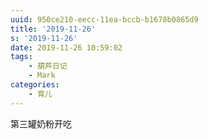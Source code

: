 ```yaml
---
uuid: 950ce210-eecc-11ea-bccb-b1678b0865d9
title: '2019-11-26'
s: '2019-11-26'
date: 2019-11-26 10:59:02
tags:
	- 葫芦日记
	- Mark
categories:
	- 育儿
---
```


第三罐奶粉开吃
